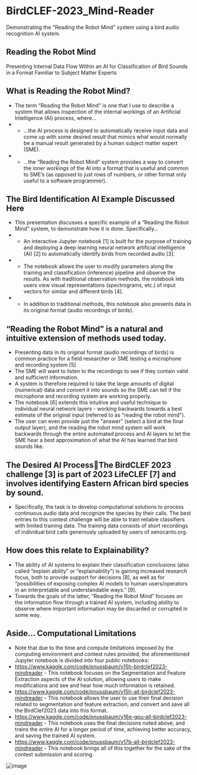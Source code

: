 # BirdCLEF-2023_Mind-Reader
Demonstrating the "Reading the Robot Mind" system using a bird audio recognition AI system.
## Reading the Robot Mind
Presenting Internal Data Flow Within an AI for Classification of Bird Sounds in a Format Familiar to Subject Matter Experts
## What is Reading the Robot Mind?
* The term “Reading the Robot Mind” is one that I use to describe a system that allows inspection of the internal workings of an Artificial Intelligence (AI) process, where…
* * …the AI process is designed to automatically receive input data and come up with some desired result that mimics what would normally be a manual result generated by a human subject matter expert (SME).
* * …the “Reading the Robot Mind” system provides a way to convert the inner workings of the AI into a format that is useful and common to SME’s (as opposed to just rows of numbers, or other format only useful to a software programmer).
## The Bird Identification AI Example Discussed Here
* This presentation discusses a specific example of a “Reading the Robot Mind” system, to demonstrate how it is done. Specifically…
* * An interactive Jupyter notebook [1] is built for the purpose of training and deploying a deep learning neural network artificial intelligence (AI) [2] to automatically identify birds from recorded audio [3].
* * The notebook allows the user to modify parameters along the training and classification (inference) pipeline and observe the results. As with traditional observation methods, the notebook lets users view visual representations (spectrograms, etc.) of input vectors for similar and different birds [4].
* * In addition to traditional methods, this notebook also presents data in its original format (audio recordings of birds).
## “Reading the Robot Mind” is a natural and intuitive extension of methods used today.
* Presenting data in its original format (audio recordings of birds) is common practice for a field researcher or SME testing a microphone and recording system [5]
* The SME will want to listen to the recordings to see if they contain valid and sufficient information. 
* A system is therefore required to take the large amounts of digital (numerical) data and convert it into sounds so the SME can tell if the microphone and recording system are working properly.
* The notebook [6] extends this intuitive and useful technique to individual neural network layers - working backwards towards a best estimate of the original input (referred to as "reading the robot mind"). 
* The user can even provide just the "answer" (select a bird at the final output layer), and the reading the robot mind system will work backwards through the entire automated process and AI layers to let the SME hear a best approximation of what the AI has learned that bird sounds like.
## The Desired AI ProcessThe BirdCLEF 2023 challenge [3] is part of 2023 LifeCLEF [7] and involves identifying Eastern African bird species by sound. 
* Specifically, the task is to develop computational solutions to process continuous audio data and recognize the species by their calls. The best entries to this contest challenge will be able to train reliable classifiers with limited training data. The training data consists of short recordings of individual bird calls generously uploaded by users of xenocanto.org. 
## How does this relate to Explainability?
* The ability of AI systems to explain their classification conclusions (also called “explain ability” or “explainability”) is gaining increased research focus, both to provide support for decisions [8], as well as for “possibilities of exposing complex AI models to human users/operators in an interpretable and understandable ways.” [9]. 
* Towards the goals of the latter, “Reading the Robot Mind” focuses on the information flow through a trained AI system, including ability to observe where important information may be discarded or corrupted in some way.
## Aside… Computational Limitations
* Note that due to the time and compute limitations imposed by the computing environment and contest rules provided, the aforementioned Jupyter notebook is divided into four public notebooks:
* https://www.kaggle.com/code/pnussbaum/v15h-birdclef2023-mindreader - This notebook focuses on the Segmentation and Feature Extraction aspects of the AI solution, allowing users to make modifications and see and hear how much information is retained.
* https://www.kaggle.com/code/pnussbaum/v15h-all-birdclef2023-mindreader - This notebook allows the user to use their final decision related to segmentation and feature extraction, and convert and save all the BirdClef2023 data into this format.
* https://www.kaggle.com/code/pnussbaum/v16e-gpu-all-birdclef2023-mindreader - This notebook uses the final decisions noted above, and trains the entire AI for a longer period of time, achieving better accuracy, and saving the trained AI system.
* https://www.kaggle.com/code/pnussbaum/v17b-all-birdclef2023-mindreader - This notebook brings all of this together for the sake of the contest submission and scoring.

![image](https://github.com/prof-nussbaum/BirdCLEF-2023_Mind-Reader/assets/16919635/5bb57bdd-6b6f-447b-aa63-495184435307)
